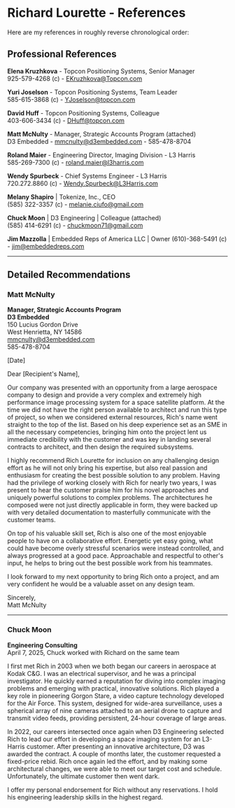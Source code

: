 # Richard Lourette - References

Here are my references in roughly reverse chronological order:

## Professional References

**Elena Kruzhkova** - Topcon Positioning Systems, Senior Manager  
925-579-4268 (c) - [EKruzhkova@Topcon.com](mailto:krulen@gmail.com)

**Yuri Joselson** - Topcon Positioning Systems, Team Leader  
585-615-3868 (c) - [YJoselson@topcon.com](mailto:yjoselson@gmail.com)

**David Huff** - Topcon Positioning Systems, Colleague  
403-606-3434 (c) - [DHuff@topcon.com](mailto:David.huff@khakira.com)

**Matt McNulty** - Manager, Strategic Accounts Program (attached)  
D3 Embedded - [mmcnulty@d3embedded.com](mailto:mmcnulty@d3embedded.com) - 585-478-8704

**Roland Maier** - Engineering Director, Imaging Division - L3 Harris  
585-269-7300 (c) - [roland.maier@l3harris.com](mailto:roland.maier@l3harris.com)

**Wendy Spurbeck** - Chief Systems Engineer - L3 Harris  
720.272.8860 (c) - [Wendy.Spurbeck@L3Harris.com](mailto:wspurbeck@gmail.com)

**Melany Shapiro** | Tokenize, Inc., CEO  
(585) 322-3357 (c) - [melanie.ciufo@gmail.com](mailto:melanie.ciufo@gmail.com)

**Chuck Moon** | D3 Engineering | Colleague (attached)  
(585) 414-6291 (c) - [chuckmoon71@gmail.com](mailto:chuckmoon71@gmail.com)

**Jim Mazzolla** | Embedded Reps of America LLC | Owner
(610)-368-5491 (c) - [jim@embeddedreps.com](mailto:jim@embeddedreps.com)

---

## Detailed Recommendations

### Matt McNulty
**Manager, Strategic Accounts Program**  
**D3 Embedded**  
150 Lucius Gordon Drive  
West Henrietta, NY 14586  
[mmcnulty@d3embedded.com](mailto:mmcnulty@d3embedded.com)  
585-478-8704  

[Date]

Dear [Recipient's Name],

Our company was presented with an opportunity from a large aerospace company to design and provide a very complex and extremely high performance image processing system for a space satellite platform. At the time we did not have the right person available to architect and run this type of project, so when we considered external resources, Rich's name went straight to the top of the list. Based on his deep experience set as an SME in all the necessary competencies, bringing him onto the project lent us immediate credibility with the customer and was key in landing several contracts to architect, and then design the required subsystems.

I highly recommend Rich Lourette for inclusion on any challenging design effort as he will not only bring his expertise, but also real passion and enthusiasm for creating the best possible solution to any problem. Having had the privilege of working closely with Rich for nearly two years, I was present to hear the customer praise him for his novel approaches and uniquely powerful solutions to complex problems. The architectures he composed were not just directly applicable in form, they were backed up with very detailed documentation to masterfully communicate with the customer teams.

On top of his valuable skill set, Rich is also one of the most enjoyable people to have on a collaborative effort. Energetic yet easy going, what could have become overly stressful scenarios were instead controlled, and always progressed at a good pace. Approachable and respectful to other's input, he helps to bring out the best possible work from his teammates.

I look forward to my next opportunity to bring Rich onto a project, and am very confident he would be a valuable asset on any design team.

Sincerely,  
Matt McNulty

---

### Chuck Moon
**Engineering Consulting**  
April 7, 2025, Chuck worked with Richard on the same team

I first met Rich in 2003 when we both began our careers in aerospace at Kodak C&G. I was an electrical supervisor, and he was a principal investigator. He quickly earned a reputation for diving into complex imaging problems and emerging with practical, innovative solutions. Rich played a key role in pioneering Gorgon Stare, a video capture technology developed for the Air Force. This system, designed for wide-area surveillance, uses a spherical array of nine cameras attached to an aerial drone to capture and transmit video feeds, providing persistent, 24-hour coverage of large areas.

In 2022, our careers intersected once again when D3 Engineering selected Rich to lead our effort in developing a space imaging system for an L3-Harris customer. After presenting an innovative architecture, D3 was awarded the contract. A couple of months later, the customer requested a fixed-price rebid. Rich once again led the effort, and by making some architectural changes, we were able to meet our target cost and schedule. Unfortunately, the ultimate customer then went dark.

I offer my personal endorsement for Rich without any reservations. I hold his engineering leadership skills in the highest regard.